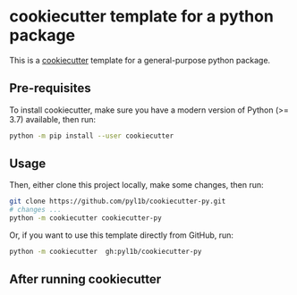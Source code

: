 # cookiecutter template for a python package

This is a [cookiecutter](https://github.com/cookiecutter/cookiecutter)
template for a general-purpose python package.

## Pre-requisites

To install cookiecutter, make sure you have a modern version of Python (>= 3.7)
available, then run:

```bash
python -m pip install --user cookiecutter
```

## Usage

Then, either clone this project locally, make some changes, then run:

```bash
git clone https://github.com/pyl1b/cookiecutter-py.git
# changes ...
python -m cookiecutter cookiecutter-py
```

Or, if you want to use this template directly from GitHub, run:

```bash
python -m cookiecutter  gh:pyl1b/cookiecutter-py
```

## After running cookiecutter
